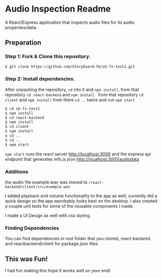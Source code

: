 # Audio Inspection Readme

A React/Express application that inspects audio files for its audio properties/data.

## Preparation

### Step 1: Fork & Clone this repository.

```sh
$ git clone https://github.com/Storyboard-fm/sb-fs-test1.git
```

### Step 2: Install dependencies.

After unpacking the repository, `cd` into it and `npm install`,
from that repository `cd react-backend` and `npm install `
from that repository `cd client` and `npm install`
from there `cd ..` twice and run `npm start` 

```sh
$ cd sb-fs-test1
$ npm install
$ cd react-backend
$ npm install
$ cd client
$ npm install
$ cd ..
$ cd ..
$ npm start
```

`npm start` runs the react server [http://localhost:3000](http://localhost:3000) and the express api endpoint that generates info.js json [http://localhost:3001/audiodata](http://localhost:3001/audiodata)

### Additions

the audio file example.wav was moved to ```/react-backend/client/src/example.wav```

I added playback and volume functionality to the app as well, currently did a quick design so the app wprobably looks best on the desktop. I also created a couple unit tests for some of the reusable components I made.

I made a UI Design as well with css styling.
### Finding Dependencies

You can find dependencies in root folder that you cloned, react-backend and reactbackend/client for package.json files.
## This was Fun!

I had fun making this hope it works well on your end!
